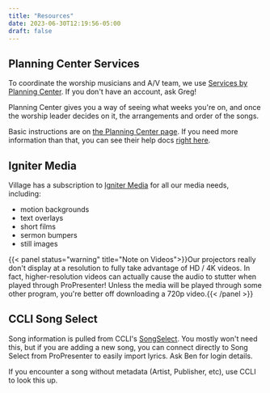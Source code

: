 ```yaml
---
title: "Resources"
date: 2023-06-30T12:19:56-05:00
draft: false
---
```


## Planning Center Services
To coordinate the worship musicians and A/V team, we use [Services by Planning Center](https://services.planningcenteronline.com). If you don't have an account, ask Greg!

Planning Center gives you a way of seeing what weeks you're on, and once the worship leader decides on it, the arrangements and order of the songs.

Basic instructions are on [the Planning Center page](./planning-center). If you need more information than that, you can see their help docs [right here](https://pcoservices.zendesk.com/hc/en-us).


## Igniter Media
Village has a subscription to [Igniter Media](https://www.ignitermedia.com/) for all our media needs, including:
- motion backgrounds
- text overlays
- short films
- sermon bumpers
- still images

{{< panel status="warning" title="Note on Videos">}}Our projectors really don't display at a resolution to fully take advantage of HD / 4K videos.
In fact, higher-resolution videos can actually cause the audio to stutter when played through ProPresenter! Unless the media will be played through some other program, you're better off downloading a 720p video.{{< /panel >}}

## CCLI Song Select

Song information is pulled from CCLI's [SongSelect](https://songselect.ccli.com/). You mostly won't need this, but if you are adding a new song, you can connect directly to Song Select from ProPresenter to easily import lyrics. Ask Ben for login details.

If you encounter a song without metadata (Artist, Publisher, etc), use CCLI to look this up.